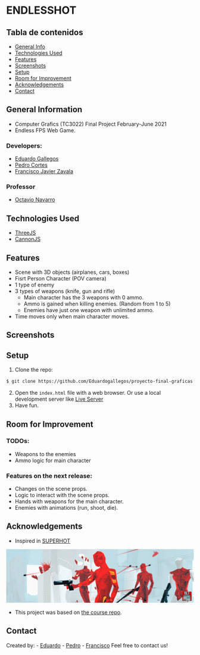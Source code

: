 # ENDLESSHOT

## Tabla de contenidos
* [General Info](#general-information)
* [Technologies Used](#technologies-used)
* [Features](#features)
* [Screenshots](#screenshots)
* [Setup](#setup)
* [Room for Improvement](#room-for-improvement)
* [Acknowledgements](#acknowledgements)
* [Contact](#contact)

## General Information
- Computer Grafics (TC3022) Final Project February-June 2021
- Endless FPS Web Game.  

### Developers:
- [Eduardo Gallegos](https://github.com/Eduardogallegos)
- [Pedro Cortes](https://github.com/A01374919)
- [Francisco Javier Zavala](https://github.com/JavierZavala17)
### Professor
- [Octavio Navarro](https://github.com/octavio-navarro)

## Technologies Used
- [ThreeJS](https://threejs.org/)
- [CannonJS](https://github.com/schteppe/cannon.js/)

## Features
- Scene with 3D objects (airplanes, cars, boxes)
- Fisrt Person Character (POV camera)
- 1 type of enemy
- 3 types of weapons (knife, gun and rifle)
    - Main character has the 3 weapons with 0 ammo.
    - Ammo is gained when killing enemies. (Random from 1 to 5)
    - Enemies have just one weapon with unlimited ammo.
- Time moves only when main character moves.

## Screenshots

## Setup
1. Clone the repo:
```bash
$ git clone https://github.com/Eduardogallegos/proyecto-final-graficas.git
```
2. Open the `index.html` file with a web browser. Or use a local development server like [Live Server](https://marketplace.visualstudio.com/items?itemName=ritwickdey.LiveServer)
3. Have fun.

## Room for Improvement
### TODOs:
- Weapons to the enemies
- Ammo logic for main character

### Features on the next release:
- Changes on the scene props.
- Logic to interact with the scene props.
- Hands with weapons for the main character.
- Enemies with animations (run, shoot, die).

## Acknowledgements
- Inspired in [SUPERHOT](https://superhotgame.com/)

![Demo](./images/superhot.gif)
- This project was based on [the course repo](https://github.com/octavio-navarro/Computer-Graphics).

## Contact
Created by:
    - [Eduardo](mailto:egallegossolis@gmail.com)
    - [Pedro](mailto:pedro_corsob@outlook.com)
    - [Francisco](mailto:javier_z_t@hotmail.com)
Feel free to contact us!